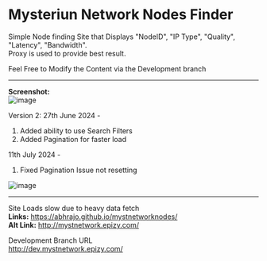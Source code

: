 # Mysteriun Network Nodes Finder
 
 Simple Node finding Site that Displays "NodeID", "IP Type", "Quality", "Latency", "Bandwidth". <br/>
 Proxy is used to provide best result.
 
 Feel Free to Modify the Content via the Development branch
 
 ------------------------------------------------------------------
 <b>Screenshot:</b><br/>
 ![image](https://user-images.githubusercontent.com/25876788/143791328-008ec700-e0ca-4269-b7e1-4c51e10921bb.png)

 Version 2: 
 27th June 2024 - 
 1) Added ability to use Search Filters
 2) Added Pagination for faster load

11th July 2024 -
1) Fixed Pagination Issue not resetting

![image](https://github.com/abhrajo/mystnetworknodes/assets/25876788/0ba8a0d8-8e84-48e5-9d10-49586e25ef47)


-----------------------------------------------
Site Loads slow due to heavy data fetch<br/>
<b>Links:</b> https://abhrajo.github.io/mystnetworknodes/ <br/>
<b>Alt Link:</b> http://mystnetwork.epizy.com/

Development Branch URL<br/>
http://dev.mystnetwork.epizy.com/
